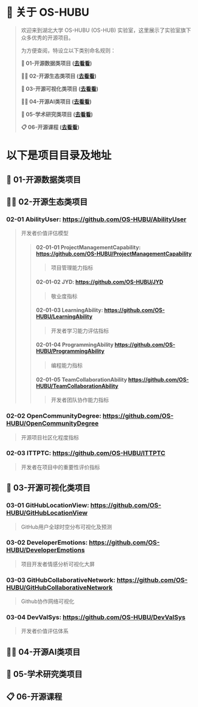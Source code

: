 # **🚩 关于 OS-HUBU**

> 欢迎来到湖北大学 OS-HUBU (OS-HUB) 实验室，这里展示了实验室旗下众多优秀的开源项目。
>
> 为方便查阅，特设立以下类别命名规则：
>
> **👋 01-开源数据类项目 ([**去看看**](#01))**
>
> **🙋‍♀️ 02-开源生态类项目 ([**去看看**](#02))**
>
> **🌈 03-开源可视化类项目 ([**去看看**](#03))**
>
> **👩‍💻 04-开源AI类项目 ([**去看看**](#04))**
>
> **👋 05-学术研究类项目 ([**去看看**](#05))**
>
> **:clipboard: 06-开源课程 ([**去看看**](#06))**



# 以下是项目目录及地址

## 👋 <span id="01">01-开源数据类项目</span>


## 🙋‍♀️ <span id="02">02-开源生态类项目</span>


### 02-01 **AbilityUser**: https://github.com/OS-HUBU/AbilityUser

> 开发者价值评估模型 
>
>>#### 02-01-01 **ProjectManagementCapability**: https://github.com/OS-HUBU/ProjectManagementCapability
>>> 项目管理能力指标
>>#### 02-01-02 **JYD**: https://github.com/OS-HUBU/JYD
>>> 敬业度指标
>>#### 02-01-03 LearningAbility: https://github.com/OS-HUBU/LearningAbility
>>>开发者学习能力评估指标
>>#### 02-01-04 ProgrammingAbility https://github.com/OS-HUBU/ProgrammingAbility
>>>编程能力指标
>>#### 02-01-05 TeamCollaborationAbility https://github.com/OS-HUBU/TeamCollaborationAbility
>>>开发者团队协作能力指标

### 02-02 OpenCommunityDegree: https://github.com/OS-HUBU/OpenCommunityDegree

> 开源项目社区化程度指标


### 02-03 **ITTPTC**: https://github.com/OS-HUBU/ITTPTC

> 开发者在项目中的重要性评价指标


## 🌈 <span id="03">03-开源可视化类项目</span>

### 03-01 **GitHubLocationView**: https://github.com/OS-HUBU/GitHubLocationView
> GitHub用户全球时空分布可视化及预测

### 03-02 **DeveloperEmotions**: https://github.com/OS-HUBU/DeveloperEmotions
> 项目开发者情感分析可视化大屏

### 03-03 **GitHubCollaborativeNetwork**: https://github.com/OS-HUBU/GitHubCollaborativeNetwork
> Github协作网络可视化

### 03-04 **DevValSys**: https://github.com/OS-HUBU/DevValSys
> 开发者价值评估体系

## 👩‍💻 <span id="04"> 04-开源AI类项目</span>

## 👋 <span id="05"> 05-学术研究类项目</span>

## :clipboard: <span id="06"> 06-开源课程</span>


